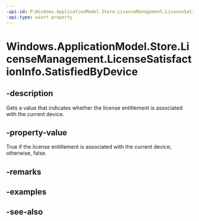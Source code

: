 ----api-id: P:Windows.ApplicationModel.Store.LicenseManagement.LicenseSatisfactionInfo.SatisfiedByDevice
-api-type: winrt property
---<!-- Property syntaxpublic bool SatisfiedByDevice { get; }--># Windows.ApplicationModel.Store.LicenseManagement.LicenseSatisfactionInfo.SatisfiedByDevice## -descriptionGets a value that indicates whether the license entitlement is associated with the current device.## -property-valueTrue if the license entitlement is associated with the current device; otherwise, false.## -remarks## -examples## -see-also